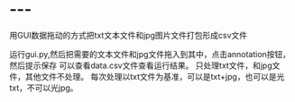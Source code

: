 # ---
用GUI数据拖动的方式把txt文本文件和jpg图片文件打包形成csv文件


运行gui.py,然后把需要的文本文件和jpg文件拖入到其中，点击annotation按钮，然后提示保存
可以查看data.csv文件查看运行结果。
只处理txt文件，和jpg文件，其他文件不处理。
每次处理以txt文件为基准，可以是txt+jpg，也可以是光txt，不可以光jpg。

